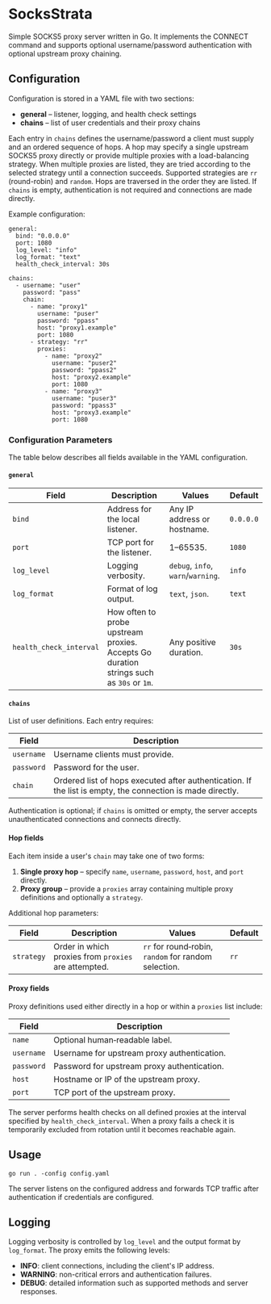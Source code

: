 # SocksStrata

Simple SOCKS5 proxy server written in Go. It implements the CONNECT command
and supports optional username/password authentication with optional upstream
proxy chaining.

## Configuration

Configuration is stored in a YAML file with two sections:

* **general** – listener, logging, and health check settings
* **chains** – list of user credentials and their proxy chains

Each entry in `chains` defines the username/password a client must supply
and an ordered sequence of hops. A hop may specify a single upstream
SOCKS5 proxy directly or provide multiple proxies with a load-balancing
strategy. When multiple proxies are listed, they are tried according to
the selected strategy until a connection succeeds. Supported strategies
are `rr` (round-robin) and `random`. Hops are traversed in the order they
are listed. If `chains` is empty, authentication is not required and
connections are made directly.

Example configuration:

```
general:
  bind: "0.0.0.0"
  port: 1080
  log_level: "info"
  log_format: "text"
  health_check_interval: 30s

chains:
  - username: "user"
    password: "pass"
    chain:
      - name: "proxy1"
        username: "puser"
        password: "ppass"
        host: "proxy1.example"
        port: 1080
      - strategy: "rr"
        proxies:
          - name: "proxy2"
            username: "puser2"
            password: "ppass2"
            host: "proxy2.example"
            port: 1080
          - name: "proxy3"
            username: "puser3"
            password: "ppass3"
            host: "proxy3.example"
            port: 1080
```
### Configuration Parameters

The table below describes all fields available in the YAML configuration.

#### `general`

| Field | Description | Values | Default |
| ----- | ----------- | ------ | ------- |
| `bind` | Address for the local listener. | Any IP address or hostname. | `0.0.0.0` |
| `port` | TCP port for the listener. | 1–65535. | `1080` |
| `log_level` | Logging verbosity. | `debug`, `info`, `warn`/`warning`. | `info` |
| `log_format` | Format of log output. | `text`, `json`. | `text` |
| `health_check_interval` | How often to probe upstream proxies. Accepts Go duration strings such as `30s` or `1m`. | Any positive duration. | `30s` |

#### `chains`

List of user definitions. Each entry requires:

| Field | Description |
| ----- | ----------- |
| `username` | Username clients must provide. |
| `password` | Password for the user. |
| `chain` | Ordered list of hops executed after authentication. If the list is empty, the connection is made directly. |

Authentication is optional; if `chains` is omitted or empty, the server accepts unauthenticated connections and connects directly.

#### Hop fields

Each item inside a user's `chain` may take one of two forms:

1. **Single proxy hop** – specify `name`, `username`, `password`, `host`, and `port` directly.
2. **Proxy group** – provide a `proxies` array containing multiple proxy definitions and optionally a `strategy`.

Additional hop parameters:

| Field | Description | Values | Default |
| ----- | ----------- | ------ | ------- |
| `strategy` | Order in which proxies from `proxies` are attempted. | `rr` for round‑robin, `random` for random selection. | `rr` |

#### Proxy fields

Proxy definitions used either directly in a hop or within a `proxies` list include:

| Field | Description |
| ----- | ----------- |
| `name` | Optional human‑readable label. |
| `username` | Username for upstream proxy authentication. |
| `password` | Password for upstream proxy authentication. |
| `host` | Hostname or IP of the upstream proxy. |
| `port` | TCP port of the upstream proxy. |

The server performs health checks on all defined proxies at the interval specified by `health_check_interval`. When a proxy fails a check it is temporarily excluded from rotation until it becomes reachable again.

## Usage

```
go run . -config config.yaml
```

The server listens on the configured address and forwards TCP traffic after
authentication if credentials are configured.

## Logging

Logging verbosity is controlled by `log_level` and the output format by
`log_format`. The proxy emits the following levels:

- **INFO**: client connections, including the client's IP address.
- **WARNING**: non-critical errors and authentication failures.
- **DEBUG**: detailed information such as supported methods and server responses.

